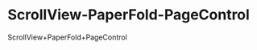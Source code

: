ScrollView-PaperFold-PageControl
================================

ScrollView+PaperFold+PageControl
